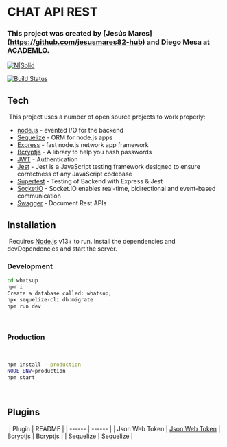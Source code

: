 # CHAT API REST

### This project was created by [Jesús Mares] (https://github.com/jesusmares82-hub) and Diego Mesa at ACADEMLO.

[![N|Solid](https://cldup.com/dTxpPi9lDf.thumb.png)](https://nodesource.com/products/nsolid)

[![Build Status](https://travis-ci.org/joemccann/dillinger.svg?branch=master)](https://travis-ci.org/joemccann/dillinger)

## Tech

​
This project uses a number of open source projects to work properly:
​

- [node.js](http://nodejs.org) - evented I/O for the backend
- [Sequelize](https://github.com/sequelize/sequelize/blob/main/README.md) - ORM for node.js apps
- [Express](http://expressjs.com) - fast node.js network app framework
- [Bcryptjs](https://www.npmjs.com/package/bcrypt) - A library to help you hash passwords
- [JWT](https://www.npmjs.com/package/jsonwebtoken) - Authentication
- [Jest](https://jestjs.io/) - Jest is a JavaScript testing framework designed to ensure correctness of any JavaScript codebase
- [Supertest](https://www.npmjs.com/package/supertest) - Testing of Backend with Express & Jest
- [SocketIO](https://socket.io/) - Socket.IO enables real-time, bidirectional and event-based communication
- [Swagger](https://swagger.io/) - Document Rest APIs

## Installation

​
Requires [Node.js](https://nodejs.org/) v13+ to run.
​
Install the dependencies and devDependencies and start the server.
​

### Development

```sh
cd whatsup
npm i
Create a database called: whatsup;
npx sequelize-cli db:migrate
npm run dev
```

​

### Production

​

```sh
npm install --production
NODE_ENV=production
npm start
```

​

## Plugins

​
| Plugin | README |
| ------ | ------ |
| Json Web Token | [Json Web Token](https://github.com/auth0/node-jsonwebtoken/blob/master/README.md)
| Bcryptjs | [Bcryptjs ](https://github.com/dcodeIO/bcrypt.js/blob/master/README.md) |
| Sequelize | [Sequelize](https://github.com/sequelize/sequelize/blob/main/README.md) |



